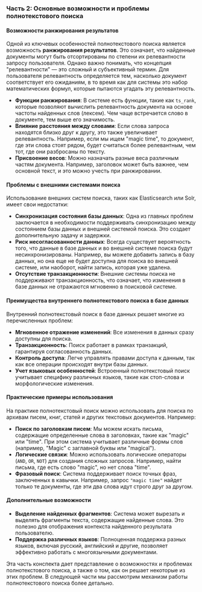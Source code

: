 ### Часть 2: Основные возможности и проблемы полнотекстового поиска

#### Возможности ранжирования результатов
Одной из ключевых особенностей полнотекстового поиска является возможность **ранжирования результатов**. Это означает, что найденные документы могут быть отсортированы по степени их релевантности запросу пользователя. Однако важно понимать, что концепция "релевантности" — это сложный и субъективный термин. Для пользователя релевантность определяется тем, насколько документ соответствует его ожиданиям, в то время как для системы это набор математических формул, которые пытаются угадать эту релевантность.

- **Функции ранжирования**: В системе есть функции, такие как `ts_rank`, которые позволяют вычислить релевантность документа на основе частоты найденных слов (лексем). Чем чаще встречается слово в документе, тем выше его значимость.
- **Влияние расстояния между словами**: Если слова запроса находятся близко друг к другу, это также увеличивает релевантность. Например, если мы ищем "magic time", то документ, где эти слова стоят рядом, будет считаться более релевантным, чем тот, где они разбросаны по тексту.
- **Присвоение весов**: Можно назначать разные веса различным частям документа. Например, заголовок может быть важнее, чем основной текст, и это можно учесть при ранжировании.

#### Проблемы с внешними системами поиска
Использование внешних систем поиска, таких как Elasticsearch или Solr, имеет свои недостатки:
- **Синхронизация состояния базы данных**: Одна из главных проблем заключается в необходимости поддерживать синхронизацию между состоянием базы данных и внешней системой поиска. Это создает дополнительную задачу и задержки.
- **Риск несогласованности данных**: Всегда существует вероятность того, что данные в базе данных и во внешней системе поиска будут несинхронизированы. Например, вы можете добавить запись в базу данных, но она еще не будет доступна для поиска во внешней системе, или наоборот, найти запись, которая уже удалена.
- **Отсутствие транзакционности**: Внешние системы поиска не поддерживают транзакционность, что означает, что изменения в базе данных не отражаются мгновенно в поисковой системе.

#### Преимущества внутреннего полнотекстового поиска в базе данных
Внутренний полнотекстовый поиск в базе данных решает многие из перечисленных проблем:
- **Мгновенное отражение изменений**: Все изменения в данных сразу доступны для поиска.
- **Транзакционность**: Поиск работает в рамках транзакций, гарантируя согласованность данных.
- **Контроль доступа**: Легче управлять правами доступа к данным, так как все операции происходят внутри базы данных.
- **Учет языковых особенностей**: Встроенный полнотекстовый поиск учитывает специфику различных языков, такие как стоп-слова и морфологические изменения.

#### Практические примеры использования
На практике полнотекстовый поиск можно использовать для поиска по архивам писем, книг, статей и других текстовых документов. Например:
- **Поиск по заголовкам писем**: Мы можем искать письма, содержащие определенные слова в заголовках, такие как "magic" или "time". При этом система учитывает различные формы слов (например, "Magic" с заглавной буквы или "magical").
- **Логические связки**: Можно использовать логические операторы (`AND`, `OR`, `NOT`) для создания сложных запросов. Например, найти письма, где есть слово "magic", но нет слова "time".
- **Фразовый поиск**: Система поддерживает поиск точных фраз, заключенных в кавычки. Например, запрос `"magic time"` найдет только те документы, где эти два слова идут строго друг за другом.

#### Дополнительные возможности
- **Выделение найденных фрагментов**: Система может вырезать и выделять фрагменты текста, содержащие найденные слова. Это полезно для отображения контекста найденного результата пользователю.
- **Поддержка различных языков**: Полноценная поддержка разных языков, включая русский, английский и другие, позволяет эффективно работать с многоязычными документами.

Эта часть конспекта дает представление о возможностях и проблемах полнотекстового поиска, а также о том, как он решает некоторые из этих проблем. В следующей части мы рассмотрим механизм работы полнотекстового поиска более детально.